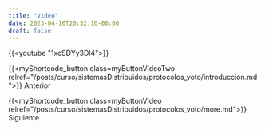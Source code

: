 ```yaml
---
title: "Video"
date: 2023-04-16T20:32:10-06:00
draft: false
---
```


{{<youtube "1xcSDYy3Dl4">}}

{{<myShortcode_button class=myButtonVideoTwo relref="/posts/curso/sistemasDistribuidos/protocolos_voto/introduccion.md">}} Anterior

{{<myShortcode_button class=myButtonVideo relref="/posts/curso/sistemasDistribuidos/protocolos_voto/more.md">}} Siguiente